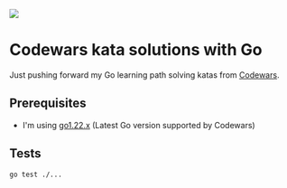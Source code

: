 ![](https://www.codewars.com/users/pabloxio/badges/large)

# Codewars kata solutions with Go

Just pushing forward my Go learning path solving katas from
[Codewars](https://www.codewars.com/dashboard).

## Prerequisites

- I'm using [go1.22.x](https://go.dev/dl/) (Latest Go version supported by
  Codewars)

## Tests

```shell
go test ./...
```
